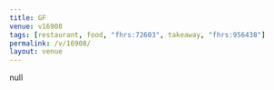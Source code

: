 ```yaml
---
title: GF
venue: v16908
tags: [restaurant, food, "fhrs:72603", takeaway, "fhrs:956438"]
permalink: /v/16908/
layout: venue
---
```

null